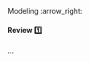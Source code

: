 <link rel="stylesheet" href="{{baseUrl}}/css/textbook.css">

<div class="website-content">

<div id="path">Modeling :arrow_right: </div>

<div id="title">

#### Review :one:

</div>

<div id="body">

...

</div>

<div id="extras">

<include src="exercises.md" />

<div>

</div>

